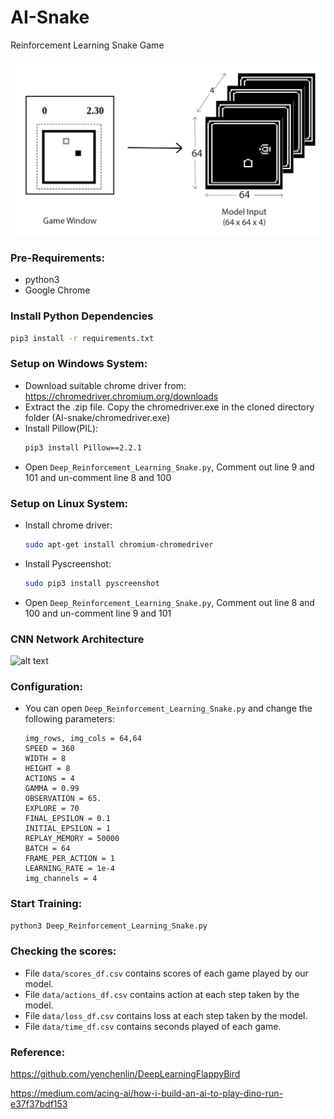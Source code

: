 # AI-Snake
Reinforcement Learning Snake Game

![alt text](https://github.com/abishekChouhan/AI-Snake/blob/master/images/snake-input.png)

### Pre-Requirements:
* python3
* Google Chrome

### Install Python Dependencies
```bash
pip3 install -r requirements.txt
```

### Setup on Windows System:
* Download suitable chrome driver from: https://chromedriver.chromium.org/downloads
* Extract the .zip file. Copy the chromedriver.exe in the cloned directory folder (AI-snake/chromedriver.exe)
* Install Pillow(PIL): 
  ```bash
  pip3 install Pillow==2.2.1
  ```
* Open ``Deep_Reinforcement_Learning_Snake.py``, Comment out line 9 and 101 and un-comment line 8 and 100

### Setup on Linux System:
* Install chrome driver:
  ```bash
  sudo apt-get install chromium-chromedriver
  ```
* Install Pyscreenshot:
  ```bash
  sudo pip3 install pyscreenshot
  ```
* Open ``Deep_Reinforcement_Learning_Snake.py``, Comment out line 8 and 100 and un-comment line 9 and 101

### CNN Network Architecture
![alt text](https://github.com/abishekChouhan/AI-Snake/blob/master/images/network.png)

### Configuration:
* You can open ``Deep_Reinforcement_Learning_Snake.py`` and change the following parameters:
  ```
  img_rows, img_cols = 64,64
  SPEED = 360
  WIDTH = 8
  HEIGHT = 8
  ACTIONS = 4 
  GAMMA = 0.99 
  OBSERVATION = 65.
  EXPLORE = 70
  FINAL_EPSILON = 0.1
  INITIAL_EPSILON = 1
  REPLAY_MEMORY = 50000
  BATCH = 64
  FRAME_PER_ACTION = 1
  LEARNING_RATE = 1e-4
  img_channels = 4
  ```

### Start Training:
```bash
python3 Deep_Reinforcement_Learning_Snake.py
```
### Checking the scores:
* File ```data/scores_df.csv``` contains scores of each game played by our model.
* File ```data/actions_df.csv``` contains action at each step taken by the model.
* File ```data/loss_df.csv``` contains loss at each step taken by the model.
* File ```data/time_df.csv``` contains seconds played of each game.

### Reference:
https://github.com/yenchenlin/DeepLearningFlappyBird

https://medium.com/acing-ai/how-i-build-an-ai-to-play-dino-run-e37f37bdf153
